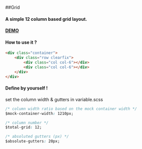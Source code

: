 ##Grid

#### A simple 12 column based grid layout.

#### [DEMO](http://jeanpan.github.io/grid/)

#### How to use it ?

```html
<div class="container">
    <div class="row clearfix">
        <div class="col col-6"></div>
        <div class="col col-6"></div>        
    </div>
</div>
```

#### Define by yourself !

set the column width & gutters in variable.scss

```css
/* column width ratio based on the mock container width */
$mock-container-width: 1210px;

/* column number */
$total-grid: 12;

/* absoluted gutters (px) */
$absolute-gutters: 20px;
```